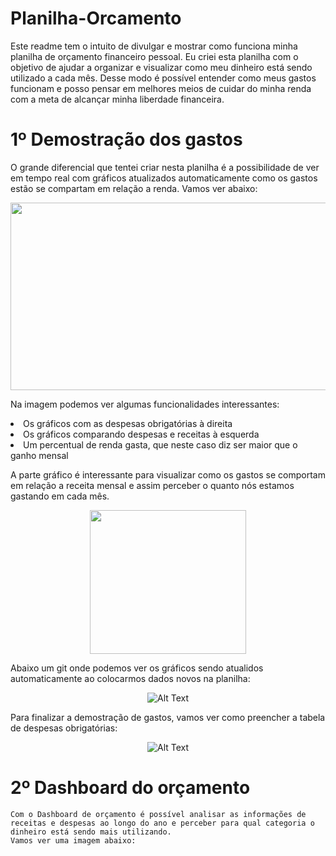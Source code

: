 # Planilha-Orcamento

Este readme tem o intuito de divulgar e mostrar como funciona minha planilha de orçamento financeiro pessoal. 
Eu criei esta planilha com o objetivo de ajudar a organizar e visualizar como meu dinheiro está sendo utilizado a cada mês. Desse modo é possível entender como meus gastos funcionam e posso pensar em melhores meios de cuidar do minha renda com a meta de alcançar minha liberdade financeira.


# 1º Demostração dos gastos

O grande diferencial que tentei criar nesta planilha é a possibilidade de ver em tempo real com gráficos atualizados automaticamente como os gastos estão se compartam em relação a renda. Vamos ver abaixo:

  <p align="center">
  <img width="750" height="300"src= "https://user-images.githubusercontent.com/62472486/153731494-d4b496a8-d128-4a6a-bd6b-46069a898695.png">
  </p>
  
  Na imagem podemos ver algumas funcionalidades interessantes:
   <li> Os gráficos com as despesas obrigatórias à direita 
   <li> Os gráficos comparando despesas e receitas à esquerda
   <li> Um percentual de renda gasta, que neste caso diz ser maior que o ganho mensal 
    
 A parte gráfico é interessante para visualizar como os gastos se comportam em relação a receita mensal e assim perceber o quanto nós estamos gastando em cada mês. 

  <p align="center">
  <img width="250" height="230" src= "https://user-images.githubusercontent.com/62472486/154125884-3d815e25-5435-46a0-a45e-96b7bf0e30ec.png">
  </p>
     
  Abaixo um git onde podemos ver os gráficos sendo atualidos automaticamente ao colocarmos dados novos na planilha:
      <p align="center">
       ![Alt Text](https://user-images.githubusercontent.com/62472486/154126381-5552e0d5-d247-4c53-81ef-031e4370eef9.gif)
      </p>
     
   Para finalizar a demostração de gastos, vamos ver como preencher a tabela de despesas obrigatórias:
      <p align="center">
        ![Alt Text](https://user-images.githubusercontent.com/62472486/154124353-db80591d-bba1-44a4-8e52-7592a68f32d4.gif)
      </p>

   # 2º Dashboard do orçamento
     
    Com o Dashboard de orçamento é possível analisar as informações de receitas e despesas ao longo do ano e perceber para qual categoria o dinheiro está sendo mais utilizando.
    Vamos ver uma imagem abaixo:
     
     
